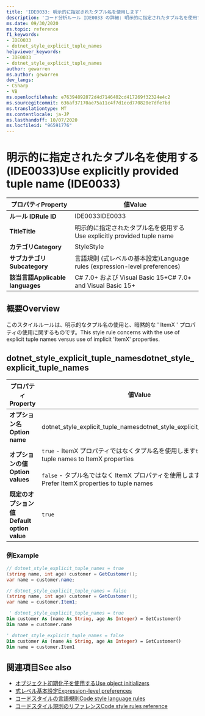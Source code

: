 ```yaml
---
title: 'IDE0033: 明示的に指定されたタプル名を使用します'
description: 'コード分析ルール IDE0033 の詳細: 明示的に指定されたタプル名を使用する'
ms.date: 09/30/2020
ms.topic: reference
f1_keywords:
- IDE0033
- dotnet_style_explicit_tuple_names
helpviewer_keywords:
- IDE0033
- dotnet_style_explicit_tuple_names
author: gewarren
ms.author: gewarren
dev_langs:
- CSharp
- VB
ms.openlocfilehash: e76394892872d4d7146402cd417269f32324e4c2
ms.sourcegitcommit: 636af37170ae75a11c4f7d1ecd770820e7dfe7bd
ms.translationtype: MT
ms.contentlocale: ja-JP
ms.lasthandoff: 10/07/2020
ms.locfileid: "96591776"
---
```

# <a name="use-explicitly-provided-tuple-name-ide0033"></a><span data-ttu-id="bdf25-103">明示的に指定されたタプル名を使用する (IDE0033)</span><span class="sxs-lookup"><span data-stu-id="bdf25-103">Use explicitly provided tuple name (IDE0033)</span></span>

|<span data-ttu-id="bdf25-104">プロパティ</span><span class="sxs-lookup"><span data-stu-id="bdf25-104">Property</span></span>|<span data-ttu-id="bdf25-105">値</span><span class="sxs-lookup"><span data-stu-id="bdf25-105">Value</span></span>|
|-|-|
| <span data-ttu-id="bdf25-106">**ルール ID**</span><span class="sxs-lookup"><span data-stu-id="bdf25-106">**Rule ID**</span></span> | <span data-ttu-id="bdf25-107">IDE0033</span><span class="sxs-lookup"><span data-stu-id="bdf25-107">IDE0033</span></span> |
| <span data-ttu-id="bdf25-108">**Title**</span><span class="sxs-lookup"><span data-stu-id="bdf25-108">**Title**</span></span> | <span data-ttu-id="bdf25-109">明示的に指定されたタプル名を使用する</span><span class="sxs-lookup"><span data-stu-id="bdf25-109">Use explicitly provided tuple name</span></span> |
| <span data-ttu-id="bdf25-110">**カテゴリ**</span><span class="sxs-lookup"><span data-stu-id="bdf25-110">**Category**</span></span> | <span data-ttu-id="bdf25-111">Style</span><span class="sxs-lookup"><span data-stu-id="bdf25-111">Style</span></span> |
| <span data-ttu-id="bdf25-112">**サブカテゴリ**</span><span class="sxs-lookup"><span data-stu-id="bdf25-112">**Subcategory**</span></span> | <span data-ttu-id="bdf25-113">言語規則 (式レベルの基本設定)</span><span class="sxs-lookup"><span data-stu-id="bdf25-113">Language rules (expression-level preferences)</span></span> |
| <span data-ttu-id="bdf25-114">**該当言語**</span><span class="sxs-lookup"><span data-stu-id="bdf25-114">**Applicable languages**</span></span> | <span data-ttu-id="bdf25-115">C# 7.0+ および Visual Basic 15+</span><span class="sxs-lookup"><span data-stu-id="bdf25-115">C# 7.0+ and Visual Basic 15+</span></span> |

## <a name="overview"></a><span data-ttu-id="bdf25-116">概要</span><span class="sxs-lookup"><span data-stu-id="bdf25-116">Overview</span></span>

<span data-ttu-id="bdf25-117">このスタイルルールは、明示的なタプル名の使用と、暗黙的な ' ItemX ' プロパティの使用に関するものです。</span><span class="sxs-lookup"><span data-stu-id="bdf25-117">This style rule concerns with the use of explicit tuple names versus use of implicit 'ItemX' properties.</span></span>

## <a name="dotnet_style_explicit_tuple_names"></a><span data-ttu-id="bdf25-118">dotnet_style_explicit_tuple_names</span><span class="sxs-lookup"><span data-stu-id="bdf25-118">dotnet_style_explicit_tuple_names</span></span>

|<span data-ttu-id="bdf25-119">プロパティ</span><span class="sxs-lookup"><span data-stu-id="bdf25-119">Property</span></span>|<span data-ttu-id="bdf25-120">値</span><span class="sxs-lookup"><span data-stu-id="bdf25-120">Value</span></span>|
|-|-|
| <span data-ttu-id="bdf25-121">**オプション名**</span><span class="sxs-lookup"><span data-stu-id="bdf25-121">**Option name**</span></span> | <span data-ttu-id="bdf25-122">dotnet_style_explicit_tuple_names</span><span class="sxs-lookup"><span data-stu-id="bdf25-122">dotnet_style_explicit_tuple_names</span></span>
| <span data-ttu-id="bdf25-123">**オプションの値**</span><span class="sxs-lookup"><span data-stu-id="bdf25-123">**Option values**</span></span> | <span data-ttu-id="bdf25-124">`true` - ItemX プロパティではなくタプル名を使用します</span><span class="sxs-lookup"><span data-stu-id="bdf25-124">`true` - Prefer tuple names to ItemX properties</span></span><br /><br /><span data-ttu-id="bdf25-125">`false` - タプル名ではなく ItemX プロパティを使用します</span><span class="sxs-lookup"><span data-stu-id="bdf25-125">`false` - Prefer ItemX properties to tuple names</span></span> |
| <span data-ttu-id="bdf25-126">**既定のオプション値**</span><span class="sxs-lookup"><span data-stu-id="bdf25-126">**Default option value**</span></span> | `true` |

### <a name="example"></a><span data-ttu-id="bdf25-127">例</span><span class="sxs-lookup"><span data-stu-id="bdf25-127">Example</span></span>

```csharp
// dotnet_style_explicit_tuple_names = true
(string name, int age) customer = GetCustomer();
var name = customer.name;

// dotnet_style_explicit_tuple_names = false
(string name, int age) customer = GetCustomer();
var name = customer.Item1;
```

```vb
 ' dotnet_style_explicit_tuple_names = true
Dim customer As (name As String, age As Integer) = GetCustomer()
Dim name = customer.name

' dotnet_style_explicit_tuple_names = false
Dim customer As (name As String, age As Integer) = GetCustomer()
Dim name = customer.Item1
```

## <a name="see-also"></a><span data-ttu-id="bdf25-128">関連項目</span><span class="sxs-lookup"><span data-stu-id="bdf25-128">See also</span></span>

- [<span data-ttu-id="bdf25-129">オブジェクト初期化子を使用する</span><span class="sxs-lookup"><span data-stu-id="bdf25-129">Use object initializers</span></span>](ide0017.md)
- [<span data-ttu-id="bdf25-130">式レベル基本設定</span><span class="sxs-lookup"><span data-stu-id="bdf25-130">Expression-level preferences</span></span>](expression-level-preferences.md)
- [<span data-ttu-id="bdf25-131">コードスタイルの言語規則</span><span class="sxs-lookup"><span data-stu-id="bdf25-131">Code style language rules</span></span>](language-rules.md)
- [<span data-ttu-id="bdf25-132">コードスタイル規則のリファレンス</span><span class="sxs-lookup"><span data-stu-id="bdf25-132">Code style rules reference</span></span>](index.md)
